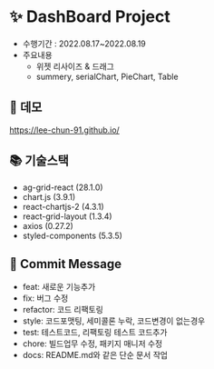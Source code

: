 # ✨ DashBoard Project

- 수행기간 : 2022.08.17~2022.08.19
- 주요내용
  - 위젯 리사이즈 & 드래그
  - summery, serialChart, PieChart, Table

## 🤩 데모

https://lee-chun-91.github.io/

## 📚 기술스택

- ag-grid-react (28.1.0)
- chart.js (3.9.1)
- react-chartjs-2 (4.3.1)
- react-grid-layout (1.3.4)
- axios (0.27.2)
- styled-components (5.3.5)

## 📝 Commit Message

- feat: 새로운 기능추가
- fix: 버그 수정
- refactor: 코드 리팩토링
- style: 코드포맷팅, 세미콜론 누락, 코드변경이 없는경우
- test: 테스트코드, 리팩토링 테스트 코드추가
- chore: 빌드업무 수정, 패키지 매니저 수정
- docs: README.md와 같은 단순 문서 작업
